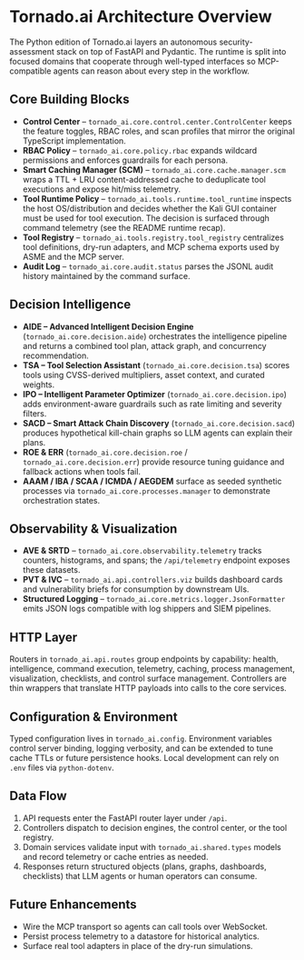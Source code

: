 # Tornado.ai Architecture Overview

The Python edition of Tornado.ai layers an autonomous security-assessment stack
on top of FastAPI and Pydantic. The runtime is split into focused domains that
cooperate through well-typed interfaces so MCP-compatible agents can reason
about every step in the workflow.

## Core Building Blocks

- **Control Center** – `tornado_ai.core.control.center.ControlCenter` keeps the
  feature toggles, RBAC roles, and scan profiles that mirror the original TypeScript
  implementation.
- **RBAC Policy** – `tornado_ai.core.policy.rbac` expands wildcard permissions
  and enforces guardrails for each persona.
- **Smart Caching Manager (SCM)** – `tornado_ai.core.cache.manager.scm` wraps a
  TTL + LRU content-addressed cache to deduplicate tool executions and expose
  hit/miss telemetry.
- **Tool Runtime Policy** – `tornado_ai.tools.runtime.tool_runtime` inspects the
  host OS/distribution and decides whether the Kali GUI container must be used
  for tool execution. The decision is surfaced through command telemetry (see
  the README runtime recap).
- **Tool Registry** – `tornado_ai.tools.registry.tool_registry` centralizes tool
  definitions, dry-run adapters, and MCP schema exports used by ASME and the MCP
  server.
- **Audit Log** – `tornado_ai.core.audit.status` parses the JSONL audit history
  maintained by the command surface.

## Decision Intelligence

- **AIDE – Advanced Intelligent Decision Engine** (`tornado_ai.core.decision.aide`)
  orchestrates the intelligence pipeline and returns a combined tool plan,
  attack graph, and concurrency recommendation.
- **TSA – Tool Selection Assistant** (`tornado_ai.core.decision.tsa`) scores
  tools using CVSS-derived multipliers, asset context, and curated weights.
- **IPO – Intelligent Parameter Optimizer** (`tornado_ai.core.decision.ipo`)
  adds environment-aware guardrails such as rate limiting and severity filters.
- **SACD – Smart Attack Chain Discovery** (`tornado_ai.core.decision.sacd`)
  produces hypothetical kill-chain graphs so LLM agents can explain their plans.
- **ROE & ERR** (`tornado_ai.core.decision.roe` / `tornado_ai.core.decision.err`)
  provide resource tuning guidance and fallback actions when tools fail.
- **AAAM / IBA / SCAA / ICMDA / AEGDEM** surface as seeded synthetic processes
  via `tornado_ai.core.processes.manager` to demonstrate orchestration states.

## Observability & Visualization

- **AVE & SRTD** – `tornado_ai.core.observability.telemetry` tracks counters,
  histograms, and spans; the `/api/telemetry` endpoint exposes these datasets.
- **PVT & IVC** – `tornado_ai.api.controllers.viz` builds dashboard cards and
  vulnerability briefs for consumption by downstream UIs.
- **Structured Logging** – `tornado_ai.core.metrics.logger.JsonFormatter` emits
  JSON logs compatible with log shippers and SIEM pipelines.

## HTTP Layer

Routers in `tornado_ai.api.routes` group endpoints by capability: health,
intelligence, command execution, telemetry, caching, process management,
visualization, checklists, and control surface management. Controllers are thin
wrappers that translate HTTP payloads into calls to the core services.

## Configuration & Environment

Typed configuration lives in `tornado_ai.config`. Environment variables control
server binding, logging verbosity, and can be extended to tune cache TTLs or
future persistence hooks. Local development can rely on `.env` files via
`python-dotenv`.

## Data Flow

1. API requests enter the FastAPI router layer under `/api`.
2. Controllers dispatch to decision engines, the control center, or the tool
   registry.
3. Domain services validate input with `tornado_ai.shared.types` models and
   record telemetry or cache entries as needed.
4. Responses return structured objects (plans, graphs, dashboards, checklists)
   that LLM agents or human operators can consume.

## Future Enhancements

- Wire the MCP transport so agents can call tools over WebSocket.
- Persist process telemetry to a datastore for historical analytics.
- Surface real tool adapters in place of the dry-run simulations.
